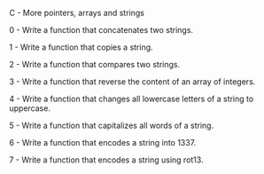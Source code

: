 C - More pointers, arrays and strings

0 - Write a function that concatenates two strings.

1 - Write a function that copies a string.

2 - Write a function that compares two strings.

3 - Write a function that reverse the content of an array of integers.

4 - Write a function that changes all lowercase letters of a string to uppercase.

5 - Write a function that capitalizes all words of a string.

6 - Write a function that encodes a string into 1337.

7 - Write a function that encodes a string using rot13.
